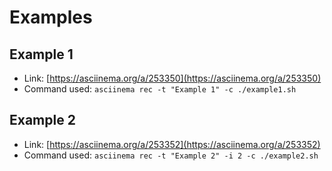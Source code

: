 # Examples

## Example 1
* Link: [https://asciinema.org/a/253350](https://asciinema.org/a/253350)
* Command used: `asciinema rec -t "Example 1" -c ./example1.sh`

## Example 2
* Link: [https://asciinema.org/a/253352](https://asciinema.org/a/253352)
* Command used: `asciinema rec -t "Example 2" -i 2 -c ./example2.sh`

